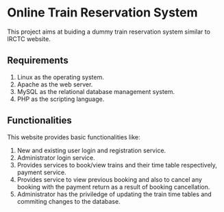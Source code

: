 # Online Train Reservation System
This project aims at buiding a dummy train reservation system similar to IRCTC website.

## Requirements
1. Linux as the operating system.
2. Apache as the web server.
3. MySQL as the relational database management system.
4. PHP as the scripting language.

## Functionalities
This website provides basic functionalities like:
1. New and existing user login and registration service.
2. Administrator login service.
3. Provides services to book/view trains and their time table respectively, payment service.
4. Provides service to view previous booking and also to cancel any booking with the payment return as a result of booking cancellation.
5. Administrator has the priviledge of updating the train time tables and commiting changes to the database.
